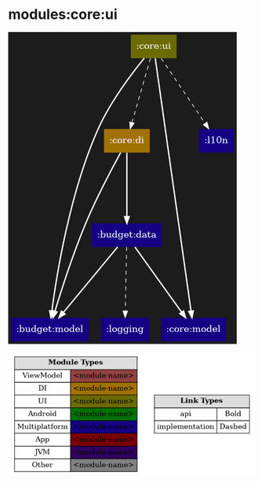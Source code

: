 # modules:core:ui

<!--region chart-->
![chart](atlas/chart.png)

![legend](../../../atlas/legend.png)
<!--endregion-->